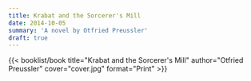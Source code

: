 ```yaml
---
title: Krabat and the Sorcerer's Mill
date: 2014-10-05
summary: 'A novel by Otfried Preussler'
draft: true
---
```


{{< booklist/book
title="Krabat and the Sorcerer's Mill"
author="Otfried Preussler"
cover="cover.jpg"
format="Print" >}}
